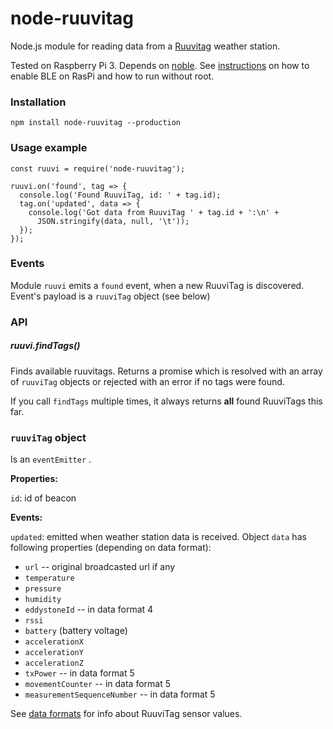 # node-ruuvitag
Node.js module for reading data from a [Ruuvitag](http://tag.ruuvi.com)
weather station.

Tested on Raspberry Pi 3. Depends on [noble](https://github.com/sandeepmistry/noble). See [instructions](https://github.com/sandeepmistry/noble) on
 how to enable BLE on RasPi and how to run without root.

### Installation

```
npm install node-ruuvitag --production
```


### Usage example
```
const ruuvi = require('node-ruuvitag');

ruuvi.on('found', tag => {
  console.log('Found RuuviTag, id: ' + tag.id);
  tag.on('updated', data => {
    console.log('Got data from RuuviTag ' + tag.id + ':\n' +
      JSON.stringify(data, null, '\t'));
  });
});

```

### Events

Module ```ruuvi``` emits a ```found``` event, when a new RuuviTag
is discovered. Event's payload is a ```ruuviTag``` object (see below)

### API

##### ruuvi.findTags()

Finds available ruuvitags. Returns a promise which is resolved with an
array of ```ruuviTag``` objects or rejected with an error if no tags were
found.

If you call ```findTags``` multiple times, it always returns **all**
found RuuviTags this far.

### ```ruuviTag``` object

Is an ```eventEmitter``` .

**Properties:**

```id```: id of beacon

**Events:**

```updated```: emitted when weather station data is received.
Object ```data``` has
following properties (depending on data format):

* ```url``` -- original broadcasted url if any
* ```temperature```
* ```pressure```
* ```humidity```
* ```eddystoneId``` -- in data format 4
* ```rssi```
* ```battery``` (battery voltage)
* ```accelerationX```
* ```accelerationY```
* ```accelerationZ```
* ```txPower``` -- in data format 5
* ```movementCounter``` -- in data format 5
* ```measurementSequenceNumber``` -- in data format 5

See [data formats](https://github.com/ruuvi/ruuvi-sensor-protocols) for
info about RuuviTag sensor values.



